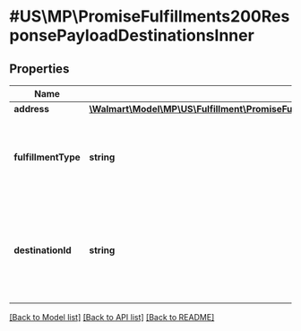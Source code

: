 # #US\MP\PromiseFulfillments200ResponsePayloadDestinationsInner

## Properties

Name | Type | Description | Notes
------------ | ------------- | ------------- | -------------
**address** | [**\Walmart\Model\MP\US\Fulfillment\PromiseFulfillmentsRequestPayloadDestinationsInnerAddress**](PromiseFulfillmentsRequestPayloadDestinationsInnerAddress.md) |  | [optional]
**fulfillmentType** | **string** | Fulfillment Type of an order. Currently supported type : 'DELIVERY' | [optional]
**destinationId** | **string** | Destination id detail. For example : 'fulfillment type for DELIVERY has destinationId 0 | [optional]


[[Back to Model list]](../) [[Back to API list]](../../Api/US/MP) [[Back to README]](../../README.md)
